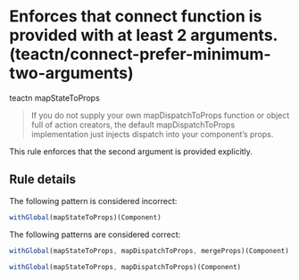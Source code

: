 #  Enforces that connect function is provided with at least 2 arguments. (teactn/connect-prefer-minimum-two-arguments)

teactn mapStateToProps

> If you do not supply your own mapDispatchToProps function or object full of action creators, the default mapDispatchToProps implementation just injects dispatch into your component’s props.

This rule enforces that the second argument is provided explicitly.

## Rule details

The following pattern is considered incorrect:

```js
withGlobal(mapStateToProps)(Component)
```

The following patterns are considered correct:

```js
withGlobal(mapStateToProps, mapDispatchToProps, mergeProps)(Component)
```

```js
withGlobal(mapStateToProps, mapDispatchToProps)(Component)
```
